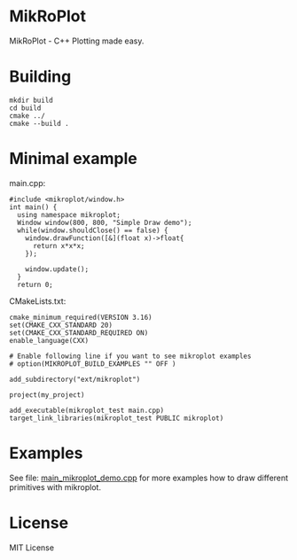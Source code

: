 # MikRoPlot
MikRoPlot - C++ Plotting made easy.

# Building
```
mkdir build 
cd build
cmake ../
cmake --build .
```

# Minimal example

main.cpp:
```
#include <mikroplot/window.h>
int main() {
  using namespace mikroplot;
  Window window(800, 800, "Simple Draw demo");
  while(window.shouldClose() == false) {
    window.drawFunction([&](float x)->float{
      return x*x*x;
    });
    
    window.update();
  }
  return 0;

```

CMakeLists.txt:

```
cmake_minimum_required(VERSION 3.16)
set(CMAKE_CXX_STANDARD 20)
set(CMAKE_CXX_STANDARD_REQUIRED ON)
enable_language(CXX)

# Enable following line if you want to see mikroplot examples
# option(MIKROPLOT_BUILD_EXAMPLES "" OFF )

add_subdirectory("ext/mikroplot")

project(my_project)

add_executable(mikroplot_test main.cpp)
target_link_libraries(mikroplot_test PUBLIC mikroplot)

```

# Examples

See file: [main_mikroplot_demo.cpp](https://github.com/Miceroy/mikroplot/blob/main/examples/main_mikroplot_demo.cpp) for more examples how to draw different primitives with mikroplot.

# License 

MIT License



